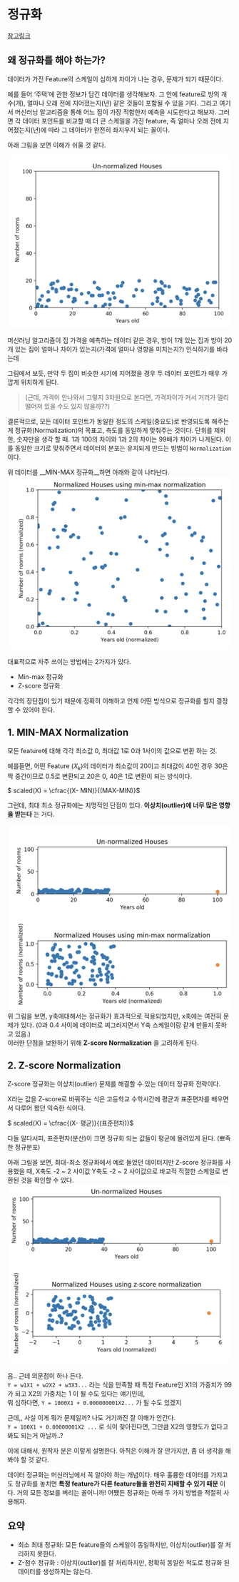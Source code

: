 # 정규화

<a href = 'https://hleecaster.com/ml-normalization-concept/'>참고링크</a>

## 왜 정규화를 해야 하는가?
데이터가 가진 Feature의 스케일이 심하게 차이가 나는 경우, 문제가 되기 때문이다.

예를 들어 ‘주택’에 관한 정보가 담긴 데이터를 생각해보자. 그 안에 feature로 방의 개수(개), 얼마나 오래 전에 지어졌는지(년) 같은 것들이 포함될 수 있을 거다. 그리고 여기서 머신러닝 알고리즘을 통해 어느 집이 가장 적합한지 예측을 시도한다고 해보자. 그러면 각 데이터 포인트를 비교할 때 더 큰 스케일을 가진 feature, 즉 얼마나 오래 전에 지어졌는지(년)에 따라 그 데이터가 완전히 좌지우지 되는 꼴이다.

아래 그림을 보면 이해가 쉬울 것 같다.

<img src = './img/01/img1.png'></img>

머신러닝 알고리즘이 집 가격을 예측하는 데이터 같은 경우, 방이 1개 있는 집과 방이 20개 있는 집이 얼마나 차이가 있는지(가격에 얼마나 영향을 미치는지?) 인식하기를 바라는데

그림에서 보듯, 만약 두 집이 비슷한 시기에 지어졌을 경우 두 데이터 포인트가 매우 가깝게 위치하게 된다.  
> (근데, 가격이 안나와서 그렇지 3차원으로 본다면, 가격차이가 커서 거리가 멀리 떨어져 있을 수도 있지 않을까??)




결론적으로, 모든 데이터 포인트가 동일한 정도의 스케일(중요도)로 반영되도록 해주는 게 정규화(Normalization)의 목표고, 측도를 동일하게 맞춰주는 것이다. 단위를 제외한, 숫자만을 생각 할 때. 1과 100의 차이와 1과 2의 차이는 99배가 차이가 나게된다. 이를 동일한 크기로 맞춰주면서 데이터의 분포는 유지되게 만드는 방법이 `Normalization`이다.

위 데이터를 __MIN-MAX 정규화__하면 아래와 같이 나타난다.  
<img src='img/01/img2.png'></img>


대표적으로 자주 쓰이는 방법에는 2가지가 있다.
- Min-max 정규화
- Z-score 정규화

각각의 장단점이 있기 때문에 정확히 이해하고 언제 어떤 방식으로 정규화를 할지 결정할 수 있어야 한다.

## 1. MIN-MAX Normalization
모든 feature에 대해 각각 최소값 0, 최대값 1로 0과 1사이의 값으로 변환 하는 것.

예를들면, 어떤 Feature $(X_k)$의 데이터가 최소값이 20이고 최대값이 40인 경우 30은 딱 중간이므로 0.5로 변환되고 20은 0, 40은 1로 변환이 되는 방식이다.

$ scaled(X) = \cfrac{(X- MIN)}{(MAX-MIN)}$

그런데, 최대 최소 정규화에는 치명적인 단점이 있다. __이상치(outlier)에 너무 많은 영향을 받는다__ 는 거다.

<img src='img/01/img3.png'></img>
위 그림을 보면, y축에대해서는 정규화가 효과적으로 적용되었지만, x축에는 여전히 문제가 있다. (0과 0.4 사이에 데이터로 찌그러지면서 Y축 스케일이랑 같게 만들지 못하고 있음.)  
이러한 단점을 보완하기 위해 __Z-score Normalization__ 을 고려하게 된다.

## 2. Z-score Normalization
Z-score 정규화는 이상치(outlier) 문제를 해결할 수 있는 데이터 정규화 전략이다.

X라는 값을 Z-score로 바꿔주는 식은 고등학교 수학시간에 평균과 표준편자를 배우면서 다루어 봤던 익숙한 식이다.

$ scaled(X) = \cfrac{(X- 평균)}{(표준편차)}$

다들 알다시피, 표준편차(분산)이 크면 정규화 되는 값들이 평균에 몰려있게 된다. (뾰족한 정규분포)

아래 그림을 보면, 최대-최소 정규화에서 예로 들었던 데이터지만 Z-score 정규화를 사용했을 때, X축도 -2 ~ 2 사이값 Y축도 -2 ~ 2 사이값으로 바교적 적절한 스케일로 변환된 것을 확인할 수 있다.
<img src = 'img/01/img4.png'></img>



음.. 근데 의문점이 하나 든다.  
`Y = w1X1 + w2X2 + w3X3...` 라는 식을 만족할 때 특정 Feature인 X1의 가중치가 99가 되고 X2의 가중치는 1 이 될 수도 있다는 얘기인데,  
뭐 심하다면, `Y = 1000X1 + 0.000000001X2...` 가 될 수도 있겠지

근데,, 사실 이게 뭐가 문제일까? 나도 거기까진 잘 이해가 안간다.  
`Y = 100X1 + 0.00000001X2 ...` 로 식이 찾아진다면, 그만큼 X2의 영향도가 없다고 봐도 되는거 아닐까..?

이에 대해서, 원작자 분은 이렇게 설명한다. 아직은 이해가 잘 안가지만, 좀 더 생각을 해봐야 할 것 같다.

데이터 정규화는 머신러닝에서 꼭 알아야 하는 개념이다. 매우 훌륭한 데이터를 가지고도 정규화를 놓치면 __특정 feature가 다른 feature들을 완전히 지배할 수 있기 때문__ 이다. 거의 모든 정보를 버리는 꼴이니까! 어쨌든 정규화는 아래 두 가지 방법을 적절히 사용해자.

## 요약
- 최소 최대 정규화: 모든 feature들의 스케일이 동일하지만, 이상치(outlier)를 잘 처리하지 못한다.
- Z-점수 정규화 : 이상치(outlier)를 잘 처리하지만, 정확히 동일한 척도로 정규화 된 데이터를 생성하지는 않는다.





